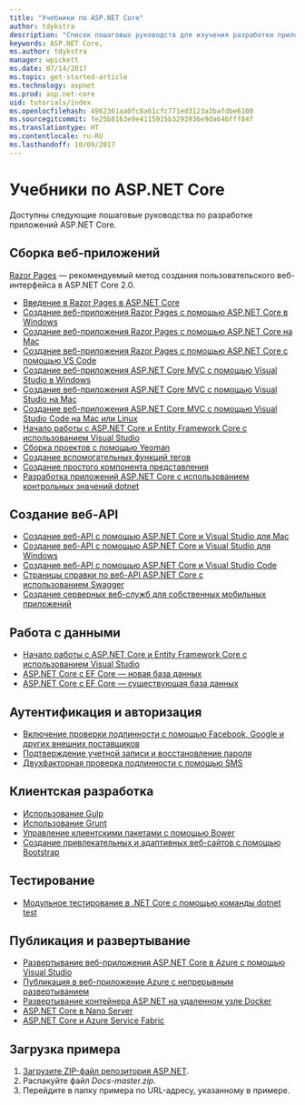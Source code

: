 ```yaml
---
title: "Учебники по ASP.NET Core"
author: tdykstra
description: "Список пошаговых руководств для изучения разработки приложений ASP.NET Core."
keywords: ASP.NET Core,
ms.author: tdykstra
manager: wpickett
ms.date: 07/14/2017
ms.topic: get-started-article
ms.technology: aspnet
ms.prod: asp.net-core
uid: tutorials/index
ms.openlocfilehash: 4962361aa0fc8a61cfc771ed3123a3bafdbe6100
ms.sourcegitcommit: fe25b8163e9e4115915b3293936e9da646fff84f
ms.translationtype: HT
ms.contentlocale: ru-RU
ms.lasthandoff: 10/09/2017
---
```

# <a name="aspnet-core-tutorials"></a>Учебники по ASP.NET Core

Доступны следующие пошаговые руководства по разработке приложений ASP.NET Core.

## <a name="building-web-applications"></a>Сборка веб-приложений

[Razor Pages](xref:mvc/razor-pages/index) — рекомендуемый метод создания пользовательского веб-интерфейса в ASP.NET Core 2.0.

* [Введение в Razor Pages в ASP.NET Core](xref:mvc/razor-pages/index)
* [Создание веб-приложения Razor Pages с помощью ASP.NET Core в Windows](xref:tutorials/razor-pages/index)
* [Создание веб-приложения Razor Pages с помощью ASP.NET Core на Mac](xref:tutorials/razor-pages-mac/index)  
* [Создание веб-приложения Razor Pages с помощью ASP.NET Core с помощью VS Code](xref:tutorials/razor-pages-vsc/index) 
* [Создание веб-приложения ASP.NET Core MVC с помощью Visual Studio в Windows](first-mvc-app/index.md)
* [Создание веб-приложения ASP.NET Core MVC с помощью Visual Studio на Mac](first-mvc-app-mac/index.md)
* [Создание веб-приложения ASP.NET Core MVC с помощью Visual Studio Code на Mac или Linux](first-mvc-app-xplat/index.md)
* [Начало работы с ASP.NET Core и Entity Framework Core с использованием Visual Studio](../data/ef-mvc/index.md)
* [Сборка проектов с помощью Yeoman](../client-side/yeoman.md)
* [Создание вспомогательных функций тегов](../mvc/views/tag-helpers/authoring.md)
* [Создание простого компонента представления](../mvc/views/view-components.md#walkthrough-creating-a-simple-view-component)
* [Разработка приложений ASP.NET Core с использованием контрольных значений dotnet](dotnet-watch.md)

## <a name="building-web-apis"></a>Создание веб-API
* [Создание веб-API с помощью ASP.NET Core и Visual Studio для Mac](xref:tutorials/first-web-api-mac)
* [Создание веб-API с помощью ASP.NET Core и Visual Studio для Windows](first-web-api.md)
* [Создание веб-API с помощью ASP.NET Core и Visual Studio Code](web-api-vsc.md)
* [Страницы справки по веб-API ASP.NET Core с использованием Swagger](web-api-help-pages-using-swagger.md)
* [Создание серверных веб-служб для собственных мобильных приложений](../mobile/native-mobile-backend.md)

## <a name="working-with-data"></a>Работа с данными
* [Начало работы с ASP.NET Core и Entity Framework Core с использованием Visual Studio](../data/ef-mvc/index.md)
* [ASP.NET Core с EF Core — новая база данных](https://docs.microsoft.com/ef/core/get-started/aspnetcore/new-db)
* [ASP.NET Core с EF Core — существующая база данных](https://docs.microsoft.com/ef/core/get-started/aspnetcore/existing-db)

## <a name="authentication-and-authorization"></a>Аутентификация и авторизация
* [Включение проверки подлинности с помощью Facebook, Google и других внешних поставщиков](../security/authentication/social/index.md)
* [Подтверждение учетной записи и восстановление пароля](../security/authentication/accconfirm.md)
* [Двухфакторная проверка подлинности с помощью SMS](../security/authentication/2fa.md)

## <a name="client-side-development"></a>Клиентская разработка
* [Использование Gulp](../client-side/using-gulp.md)
* [Использование Grunt](../client-side/using-grunt.md)
* [Управление клиентскими пакетами с помощью Bower](../client-side/bower.md)
* [Создание привлекательных и адаптивных веб-сайтов с помощью Bootstrap](../client-side/bootstrap.md)

## <a name="testing"></a>Тестирование
* [Модульное тестирование в .NET Core с помощью команды dotnet test](https://docs.microsoft.com/dotnet/articles/core/testing/unit-testing-with-dotnet-test)

## <a name="publishing-and-deployment"></a>Публикация и развертывание
* [Развертывание веб-приложения ASP.NET Core в Azure с помощью Visual Studio](publish-to-azure-webapp-using-vs.md)
* [Публикация в веб-приложение Azure с непрерывным развертыванием](../publishing/azure-continuous-deployment.md)
* [Развертывание контейнера ASP.NET на удаленном узле Docker](https://docs.microsoft.com/azure/vs-azure-tools-docker-hosting-web-apps-in-docker)
* [ASP.NET Core в Nano Server](nano-server.md)
* [ASP.NET Core и Azure Service Fabric](https://docs.microsoft.com/azure/service-fabric/service-fabric-add-a-web-frontend)

<a name="download"></a> 
## <a name="how-to-download-a-sample"></a>Загрузка примера
1. [Загрузите ZIP-файл репозитория ASP.NET](https://codeload.github.com/aspnet/Docs/zip/master).
1. Распакуйте файл *Docs-master.zip*.
1. Перейдите в папку примера по URL-адресу, указанному в примере. 
